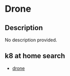 # Drone

## Description

No description provided.

## k8 at home search

- [drone](https://nanne.dev/k8s-at-home-search/#/drone)
